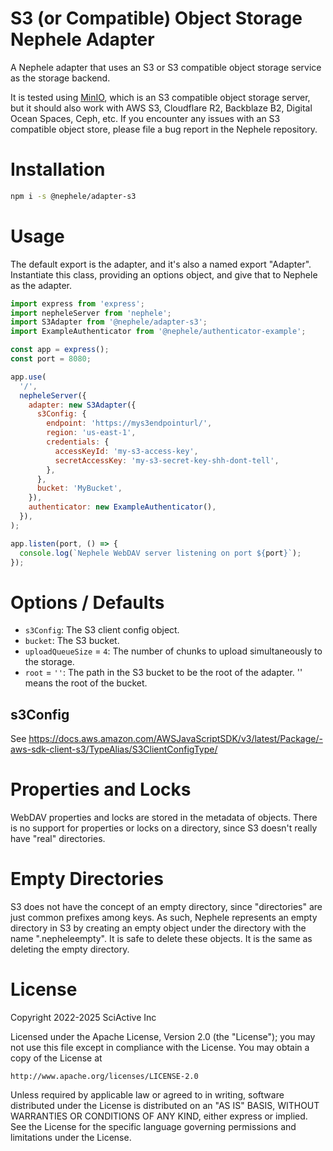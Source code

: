 # S3 (or Compatible) Object Storage Nephele Adapter

A Nephele adapter that uses an S3 or S3 compatible object storage service as the storage backend.

It is tested using [MinIO](https://min.io/), which is an S3 compatible object storage server, but it should also work with AWS S3, Cloudflare R2, Backblaze B2, Digital Ocean Spaces, Ceph, etc. If you encounter any issues with an S3 compatible object store, please file a bug report in the Nephele repository.

# Installation

```sh
npm i -s @nephele/adapter-s3
```

# Usage

The default export is the adapter, and it's also a named export "Adapter". Instantiate this class, providing an options object, and give that to Nephele as the adapter.

```js
import express from 'express';
import nepheleServer from 'nephele';
import S3Adapter from '@nephele/adapter-s3';
import ExampleAuthenticator from '@nephele/authenticator-example';

const app = express();
const port = 8080;

app.use(
  '/',
  nepheleServer({
    adapter: new S3Adapter({
      s3Config: {
        endpoint: 'https://mys3endpointurl/',
        region: 'us-east-1',
        credentials: {
          accessKeyId: 'my-s3-access-key',
          secretAccessKey: 'my-s3-secret-key-shh-dont-tell',
        },
      },
      bucket: 'MyBucket',
    }),
    authenticator: new ExampleAuthenticator(),
  }),
);

app.listen(port, () => {
  console.log(`Nephele WebDAV server listening on port ${port}`);
});
```

# Options / Defaults

- `s3Config`: The S3 client config object.
- `bucket`: The S3 bucket.
- `uploadQueueSize` = `4`: The number of chunks to upload simultaneously to the storage.
- `root` = `''`: The path in the S3 bucket to be the root of the adapter. '' means the root of the bucket.

## s3Config

See https://docs.aws.amazon.com/AWSJavaScriptSDK/v3/latest/Package/-aws-sdk-client-s3/TypeAlias/S3ClientConfigType/

# Properties and Locks

WebDAV properties and locks are stored in the metadata of objects. There is no support for properties or locks on a directory, since S3 doesn't really have "real" directories.

# Empty Directories

S3 does not have the concept of an empty directory, since "directories" are just common prefixes among keys. As such, Nephele represents an empty directory in S3 by creating an empty object under the directory with the name ".nepheleempty". It is safe to delete these objects. It is the same as deleting the empty directory.

# License

Copyright 2022-2025 SciActive Inc

Licensed under the Apache License, Version 2.0 (the "License");
you may not use this file except in compliance with the License.
You may obtain a copy of the License at

    http://www.apache.org/licenses/LICENSE-2.0

Unless required by applicable law or agreed to in writing, software
distributed under the License is distributed on an "AS IS" BASIS,
WITHOUT WARRANTIES OR CONDITIONS OF ANY KIND, either express or implied.
See the License for the specific language governing permissions and
limitations under the License.
